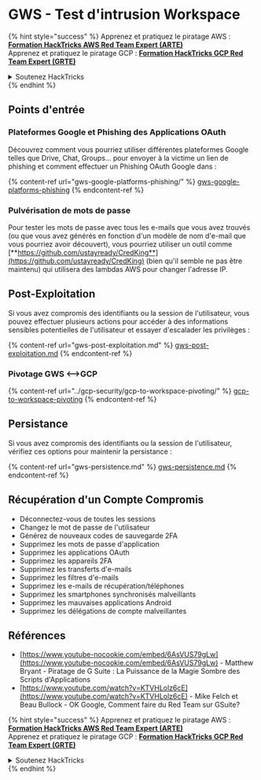 # GWS - Test d'intrusion Workspace

{% hint style="success" %}
Apprenez et pratiquez le piratage AWS :<img src="/.gitbook/assets/image.png" alt="" data-size="line">[**Formation HackTricks AWS Red Team Expert (ARTE)**](https://training.hacktricks.xyz/courses/arte)<img src="/.gitbook/assets/image.png" alt="" data-size="line">\
Apprenez et pratiquez le piratage GCP : <img src="/.gitbook/assets/image (2).png" alt="" data-size="line">[**Formation HackTricks GCP Red Team Expert (GRTE)**<img src="/.gitbook/assets/image (2).png" alt="" data-size="line">](https://training.hacktricks.xyz/courses/grte)

<details>

<summary>Soutenez HackTricks</summary>

* Consultez les [**plans d'abonnement**](https://github.com/sponsors/carlospolop)!
* **Rejoignez le** 💬 [**groupe Discord**](https://discord.gg/hRep4RUj7f) ou le [**groupe Telegram**](https://t.me/peass) ou **suivez-nous** sur **Twitter** 🐦 [**@hacktricks\_live**](https://twitter.com/hacktricks\_live)**.**
* **Partagez des astuces de piratage en soumettant des PR aux** [**HackTricks**](https://github.com/carlospolop/hacktricks) et [**HackTricks Cloud**](https://github.com/carlospolop/hacktricks-cloud) dépôts GitHub.

</details>
{% endhint %}

## Points d'entrée

### Plateformes Google et Phishing des Applications OAuth

Découvrez comment vous pourriez utiliser différentes plateformes Google telles que Drive, Chat, Groups... pour envoyer à la victime un lien de phishing et comment effectuer un Phishing OAuth Google dans :

{% content-ref url="gws-google-platforms-phishing/" %}
[gws-google-platforms-phishing](gws-google-platforms-phishing/)
{% endcontent-ref %}

### Pulvérisation de mots de passe

Pour tester les mots de passe avec tous les e-mails que vous avez trouvés (ou que vous avez générés en fonction d'un modèle de nom d'e-mail que vous pourriez avoir découvert), vous pourriez utiliser un outil comme [**https://github.com/ustayready/CredKing**](https://github.com/ustayready/CredKing) (bien qu'il semble ne pas être maintenu) qui utilisera des lambdas AWS pour changer l'adresse IP.

## Post-Exploitation

Si vous avez compromis des identifiants ou la session de l'utilisateur, vous pouvez effectuer plusieurs actions pour accéder à des informations sensibles potentielles de l'utilisateur et essayer d'escalader les privilèges :

{% content-ref url="gws-post-exploitation.md" %}
[gws-post-exploitation.md](gws-post-exploitation.md)
{% endcontent-ref %}

### Pivotage GWS <-->GCP

{% content-ref url="../gcp-security/gcp-to-workspace-pivoting/" %}
[gcp-to-workspace-pivoting](../gcp-security/gcp-to-workspace-pivoting/)
{% endcontent-ref %}

## Persistance

Si vous avez compromis des identifiants ou la session de l'utilisateur, vérifiez ces options pour maintenir la persistance :

{% content-ref url="gws-persistence.md" %}
[gws-persistence.md](gws-persistence.md)
{% endcontent-ref %}

## Récupération d'un Compte Compromis

* Déconnectez-vous de toutes les sessions
* Changez le mot de passe de l'utilisateur
* Générez de nouveaux codes de sauvegarde 2FA
* Supprimez les mots de passe d'application
* Supprimez les applications OAuth
* Supprimez les appareils 2FA
* Supprimez les transferts d'e-mails
* Supprimez les filtres d'e-mails
* Supprimez les e-mails de récupération/téléphones
* Supprimez les smartphones synchronisés malveillants
* Supprimez les mauvaises applications Android
* Supprimez les délégations de compte malveillantes

## Références

* [https://www.youtube-nocookie.com/embed/6AsVUS79gLw](https://www.youtube-nocookie.com/embed/6AsVUS79gLw) - Matthew Bryant - Piratage de G Suite : La Puissance de la Magie Sombre des Scripts d'Applications
* [https://www.youtube.com/watch?v=KTVHLolz6cE](https://www.youtube.com/watch?v=KTVHLolz6cE) - Mike Felch et Beau Bullock - OK Google, Comment faire du Red Team sur GSuite?

{% hint style="success" %}
Apprenez et pratiquez le piratage AWS :<img src="/.gitbook/assets/image.png" alt="" data-size="line">[**Formation HackTricks AWS Red Team Expert (ARTE)**](https://training.hacktricks.xyz/courses/arte)<img src="/.gitbook/assets/image.png" alt="" data-size="line">\
Apprenez et pratiquez le piratage GCP : <img src="/.gitbook/assets/image (2).png" alt="" data-size="line">[**Formation HackTricks GCP Red Team Expert (GRTE)**<img src="/.gitbook/assets/image (2).png" alt="" data-size="line">](https://training.hacktricks.xyz/courses/grte)

<details>

<summary>Soutenez HackTricks</summary>

* Consultez les [**plans d'abonnement**](https://github.com/sponsors/carlospolop)!
* **Rejoignez le** 💬 [**groupe Discord**](https://discord.gg/hRep4RUj7f) ou le [**groupe Telegram**](https://t.me/peass) ou **suivez-nous** sur **Twitter** 🐦 [**@hacktricks\_live**](https://twitter.com/hacktricks\_live)**.**
* **Partagez des astuces de piratage en soumettant des PR aux** [**HackTricks**](https://github.com/carlospolop/hacktricks) et [**HackTricks Cloud**](https://github.com/carlospolop/hacktricks-cloud) dépôts GitHub.

</details>
{% endhint %}
